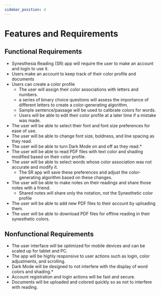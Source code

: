 ```yaml
---
sidebar_position: 4
---
```


# Features and Requirements
## Functional Requirements
- Synesthesia Reading (SR) app will require the user to make an account and login to use it.
-  Users make an account to keep track of their color profile and documents
- Users can create a color profile
   - The user will assign their color associations with letters and numbers.
   - a series of binary choice questions will assess the importance of different letters to create a color-generating algorithm.
   - Sample sentence/passage will be used to calibrate colors for words.
   - Users will be able to edit their color profile at a later time if a mistake was made.
- The user will be able to select their font and font size preferences for ease of use.
- The user will be able to change font size, boldness, and line spacing as they read.
- The user will be able to turn Dark Mode on and off as they read.*
- The user will be able to read PDF files with text color and shading modified based on their color profile.
- The user will be able to select words whose color association was not accurate and modify it.
   - The SR app will save these preferences and adjust the color-generating algorithm based on these changes.
- The user will be able to make notes on their readings and share those notes with a friend.
   - Shared notes will share only the notation, not the Synesthetic color profile
- The user will be able to add new PDF files to their account by uploading them.
- The user will be able to download PDF files for offline reading in their synesthetic colors.

## Nonfunctional Requirements
  - The user interface will be optimized for mobile devices and can be scaled up for tablet and PC.
- The app will be highly responsive to user actions such as login, color adjustments, and scrolling.
- Dark Mode will be designed to not interfere with the display of word colors and shading.*
- Account registration and login actions will be fast and secure.
- Documents will be uploaded and colored quickly so as not to interfere with reading.
